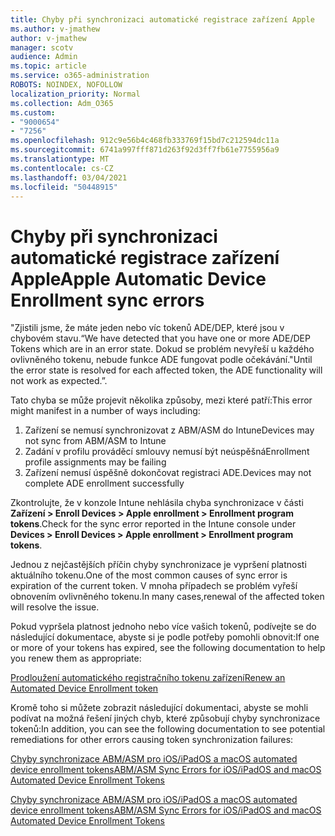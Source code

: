 ```yaml
---
title: Chyby při synchronizaci automatické registrace zařízení Apple
ms.author: v-jmathew
author: v-jmathew
manager: scotv
audience: Admin
ms.topic: article
ms.service: o365-administration
ROBOTS: NOINDEX, NOFOLLOW
localization_priority: Normal
ms.collection: Adm_O365
ms.custom:
- "9000654"
- "7256"
ms.openlocfilehash: 912c9e56b4c468fb333769f15bd7c212594dc11a
ms.sourcegitcommit: 6741a997fff871d263f92d3ff7fb61e7755956a9
ms.translationtype: MT
ms.contentlocale: cs-CZ
ms.lasthandoff: 03/04/2021
ms.locfileid: "50448915"
---
```

# <a name="apple-automatic-device-enrollment-sync-errors"></a><span data-ttu-id="8d371-102">Chyby při synchronizaci automatické registrace zařízení Apple</span><span class="sxs-lookup"><span data-stu-id="8d371-102">Apple Automatic Device Enrollment sync errors</span></span>

<span data-ttu-id="8d371-103">"Zjistili jsme, že máte jeden nebo víc tokenů ADE/DEP, které jsou v chybovém stavu.</span><span class="sxs-lookup"><span data-stu-id="8d371-103">“We have detected that you have one or more ADE/DEP Tokens which are in an error state.</span></span> <span data-ttu-id="8d371-104">Dokud se problém nevyřeší u každého ovlivněného tokenu, nebude funkce ADE fungovat podle očekávání."</span><span class="sxs-lookup"><span data-stu-id="8d371-104">Until the error state is resolved for each affected token, the ADE functionality will not work as expected.”.</span></span>

<span data-ttu-id="8d371-105">Tato chyba se může projevit několika způsoby, mezi které patří:</span><span class="sxs-lookup"><span data-stu-id="8d371-105">This error might manifest in a number of ways including:</span></span>

1. <span data-ttu-id="8d371-106">Zařízení se nemusí synchronizovat z ABM/ASM do Intune</span><span class="sxs-lookup"><span data-stu-id="8d371-106">Devices may not sync from ABM/ASM to Intune</span></span>
2. <span data-ttu-id="8d371-107">Zadání v profilu prováděcí smlouvy nemusí být neúspěšná</span><span class="sxs-lookup"><span data-stu-id="8d371-107">Enrollment profile assignments may be failing</span></span>
3. <span data-ttu-id="8d371-108">Zařízení nemusí úspěšně dokončovat registraci ADE.</span><span class="sxs-lookup"><span data-stu-id="8d371-108">Devices may not complete ADE enrollment successfully</span></span>

<span data-ttu-id="8d371-109">Zkontrolujte, že v konzole Intune nehlásila chyba synchronizace v části **Zařízení > Enroll Devices > Apple enrollment > Enrollment program tokens**.</span><span class="sxs-lookup"><span data-stu-id="8d371-109">Check for the sync error reported in the Intune console under **Devices > Enroll Devices > Apple enrollment > Enrollment program tokens**.</span></span>

<span data-ttu-id="8d371-110">Jednou z nejčastějších příčin chyby synchronizace je vypršení platnosti aktuálního tokenu.</span><span class="sxs-lookup"><span data-stu-id="8d371-110">One of the most common causes of sync error is expiration of the current token.</span></span> <span data-ttu-id="8d371-111">V mnoha případech se problém vyřeší obnovením ovlivněného tokenu.</span><span class="sxs-lookup"><span data-stu-id="8d371-111">In many cases,renewal of the affected token will resolve the issue.</span></span>

<span data-ttu-id="8d371-112">Pokud vypršela platnost jednoho nebo více vašich tokenů, podívejte se do následující dokumentace, abyste si je podle potřeby pomohli obnovit:</span><span class="sxs-lookup"><span data-stu-id="8d371-112">If one or more of your tokens has expired,  see the following documentation to help you renew them as appropriate:</span></span>

[<span data-ttu-id="8d371-113">Prodloužení automatického registračního tokenu zařízení</span><span class="sxs-lookup"><span data-stu-id="8d371-113">Renew an Automated Device Enrollment token</span></span>](https://docs.microsoft.com/mem/intune/enrollment/device-enrollment-program-enroll-ios#renew-an-automated-device-enrollment-token)

<span data-ttu-id="8d371-114">Kromě toho si můžete zobrazit následující dokumentaci, abyste se mohli podívat na možná řešení jiných chyb, které způsobují chyby synchronizace tokenů:</span><span class="sxs-lookup"><span data-stu-id="8d371-114">In addition, you can see the following documentation to see potential remediations for other errors causing token synchronization failures:</span></span>

[<span data-ttu-id="8d371-115">Chyby synchronizace ABM/ASM pro iOS/iPadOS a macOS automated device enrollment tokens</span><span class="sxs-lookup"><span data-stu-id="8d371-115">ABM/ASM Sync Errors for iOS/iPadOS and macOS Automated Device Enrollment Tokens</span></span>](https://docs.microsoft.com/mem/intune/enrollment/troubleshoot-ios-enrollment-errors#sync-token-errors-between-intune-and-ade-dep)







[<span data-ttu-id="8d371-116">Chyby synchronizace ABM/ASM pro iOS/iPadOS a macOS automated device enrollment tokens</span><span class="sxs-lookup"><span data-stu-id="8d371-116">ABM/ASM Sync Errors for iOS/iPadOS and macOS Automated Device Enrollment Tokens</span></span>](https://docs.microsoft.com/mem/intune/enrollment/troubleshoot-ios-enrollment-errors#resolutions-when-syncing-tokens-between-intune-and-abmasm-for-automated-device-enrollment)
